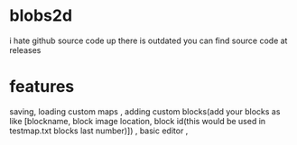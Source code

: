 # blobs2d
i hate github
source code up there is outdated you can find source code at releases
# features
saving,
loading custom maps ,
adding custom blocks(add your blocks as like [blockname, block image location, block id(this would be used in testmap.txt blocks last number)]) ,
basic editor ,
